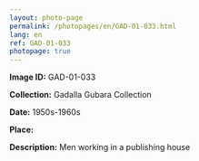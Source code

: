 ```yaml
---
layout: photo-page
permalink: /photopages/en/GAD-01-033.html
lang: en
ref: GAD-01-033
photopage: true
---
```


**Image ID:** GAD-01-033

**Collection:** Gadalla Gubara Collection

**Date:** 1950s-1960s

**Place:**

**Description:** Men working in a publishing house
